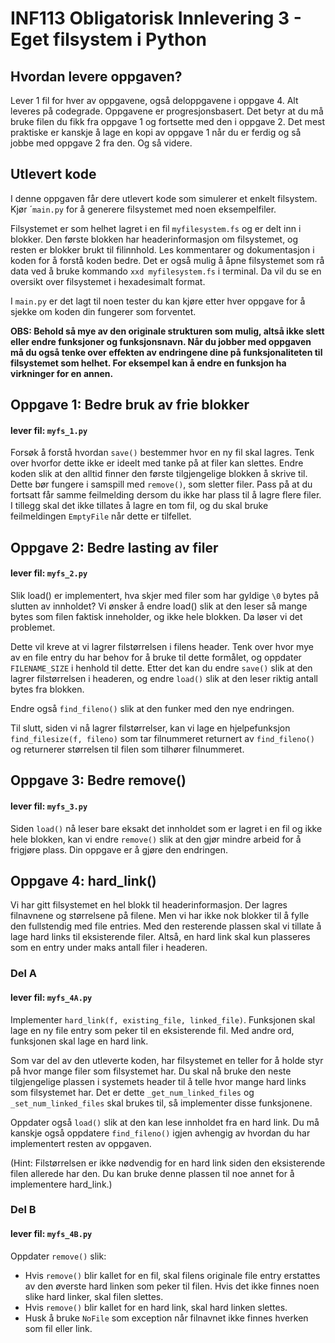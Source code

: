 # INF113 Obligatorisk Innlevering 3 - Eget filsystem i Python

## Hvordan levere oppgaven?
Lever 1 fil for hver av oppgavene, også deloppgavene i oppgave 4. Alt leveres på codegrade.
Oppgavene er progresjonsbasert. Det betyr at du må bruke filen du fikk fra oppgave 1 og fortsette med den i oppgave 2. Det mest praktiske er kanskje å lage en kopi av oppgave 1 når du er ferdig og så jobbe med oppgave 2 fra den. Og så videre.

## Utlevert kode

I denne oppgaven får dere utlevert kode som simulerer et enkelt filsystem. Kjør ´``main.py`` for å generere filsystemet med noen eksempelfiler.

Filsystemet er som helhet lagret i en fil ``myfilesystem.fs`` og er delt inn i blokker. Den første blokken har headerinformasjon om filsystemet, og resten er blokker brukt til filinnhold. Les kommentarer og dokumentasjon i koden for å forstå koden bedre. Det er også mulig å åpne filsystemet som rå data ved å bruke kommando ``xxd myfilesystem.fs`` i terminal. Da vil du se en oversikt over filsystemet i hexadesimalt format.

I ``main.py`` er det lagt til noen tester du kan kjøre etter hver oppgave for å sjekke om koden din fungerer som forventet.

**OBS: Behold så mye av den originale strukturen som mulig, altså ikke slett eller endre funksjoner og funksjonsnavn. Når du jobber med oppgaven må du også tenke over effekten av endringene dine på funksjonaliteten til filsystemet som helhet. For eksempel kan å endre en funksjon ha virkninger for en annen.**

## Oppgave 1: Bedre bruk av frie blokker

#### lever fil: ``myfs_1.py``

Forsøk å forstå hvordan ``save()`` bestemmer hvor en ny fil skal lagres. Tenk over hvorfor dette ikke er ideelt med tanke på at filer kan slettes. Endre koden slik at den alltid finner den første tilgjengelige blokken å skrive til. Dette bør fungere i samspill med ``remove()``, som sletter filer. Pass på at du fortsatt får samme feilmelding dersom du ikke har plass til å lagre flere filer. I tillegg skal det ikke tillates å lagre en tom fil, og du skal bruke feilmeldingen `EmptyFile` når dette er tilfellet.

## Oppgave 2: Bedre lasting av filer

#### lever fil: ``myfs_2.py``

Slik load() er implementert, hva skjer med filer som har gyldige ``\0`` bytes på slutten av innholdet? Vi ønsker å endre load() slik at den leser så mange bytes som filen faktisk inneholder, og ikke hele blokken. Da løser vi det problemet.

Dette vil kreve at vi lagrer filstørrelsen i filens header. Tenk over hvor mye av en file entry du har behov for å bruke til dette formålet, og oppdater ``FILENAME_SIZE`` i henhold til dette. Etter det kan du endre ``save()`` slik at den lagrer filstørrelsen i headeren, og endre ``load()`` slik at den leser riktig antall bytes fra blokken.

Endre også `find_fileno()` slik at den funker med den nye endringen. 

Til slutt, siden vi nå lagrer filstørrelser, kan vi lage en hjelpefunksjon `find_filesize(f, fileno)` som tar filnummeret returnert av `find_fileno()` og returnerer størrelsen til filen som tilhører filnummeret.

## Oppgave 3: Bedre remove()

#### lever fil: ``myfs_3.py``

Siden `load()` nå leser bare eksakt det innholdet som er lagret i en fil og ikke hele blokken, kan vi endre ``remove()`` slik at den gjør mindre arbeid for å frigjøre plass. Din oppgave er å gjøre den endringen. 

## Oppgave 4: hard_link()


Vi har gitt filsystemet en hel blokk til headerinformasjon. Der lagres filnavnene og størrelsene på filene. Men vi har ikke nok blokker til å fylle den fullstendig med file entries. Med den resterende plassen skal vi tillate å lage hard links til eksisterende filer. Altså, en hard link skal kun plasseres som en entry under maks antall filer i headeren.

### Del A

#### lever fil: ``myfs_4A.py``

Implementer ``hard_link(f, existing_file, linked_file)``. Funksjonen skal lage en ny file entry som peker til en eksisterende fil. Med andre ord, funksjonen skal lage en hard link. 

Som var del av den utleverte koden, har filsystemet en teller for å holde styr på hvor mange filer som filsystemet har. Du skal nå bruke den neste tilgjengelige plassen i systemets header til å telle hvor mange hard links som filsystemet har. Det er dette `_get_num_linked_files` og `_set_num_linked_files` skal brukes til, så implementer disse funksjonene.

Oppdater også `load()` slik at den kan lese innholdet fra en hard link. Du må kanskje også oppdatere `find_fileno()` igjen avhengig av hvordan du har implementert resten av oppgaven. 

(Hint: Filstørrelsen er ikke nødvendig for en hard link siden den eksisterende filen allerede har den. Du kan bruke denne plassen til noe annet for å implementere hard_link.)

### Del B

#### lever fil: ``myfs_4B.py``
Oppdater `remove()` slik: 
- Hvis `remove()` blir kallet for en fil, skal filens originale file entry erstattes av den øverste hard linken som peker til filen. Hvis det ikke finnes noen slike hard linker, skal filen slettes.
- Hvis `remove()` blir kallet for en hard link, skal hard linken slettes. 
- Husk å bruke `NoFile` som exception når filnavnet ikke finnes hverken som fil eller link.
